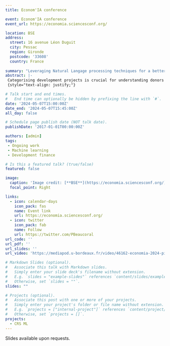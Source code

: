 ```yaml
---
title: Econom'IA conference

event: Econom'IA conference
event_url: https://economia.sciencesconf.org/

location: BSE
address:
  street: 16 avenue Léon Duguit
  city: Pessac
  region: Gironde
  postcode: '33608'
  country: France
  
summary: "Leveraging Natural Langage processing techniques for a better classification of development projects: a case study using OECD CRS dataset."
abstract: |-
 Categorising development projects is crucial for understanding donors' aid strategies, recipients' priorities, and on-the-ground actions. While the OECD CRS provides a rich source of information on development strategies, it falls short in informing project categories due to its reporting process based on self-declared main objectives. This research employs an innovative approach that combines Machine Learning (ML) techniques, specifically Natural Language Processing (NLP), to categorise development projects based on their narrative descriptions. The study utilises the Organisation for Economic Co-operation and Development's (OECD) Creditor Reporting System (CRS) dataset, which provides a rich source of project narratives from diverse sectors (approx. 5.5 million projects). 
 {style="text-align: justify;"}

# Talk start and end times.
#   End time can optionally be hidden by prefixing the line with `#`.
date: '2024-05-07T15:00:00Z'
date_end: '2024-05-07T15:45:00Z'
all_day: false

# Schedule page publish date (NOT talk date).
publishDate: '2017-01-01T00:00:00Z'

authors: [admin]
tags:
 - Ongoing work 
 - Machine learning
 - Development finance

# Is this a featured talk? (true/false)
featured: false

image:
  caption: 'Image credit: [**BSE**](https://economia.sciencesconf.org/)'
  focal_point: Right

links:
  - icon: calendar-days
    icon_pack: fas
    name: Event link
    url: https://economia.sciencesconf.org/
  - icon: twitter
    icon_pack: fab
    name: Follow
    url: https://twitter.com/PBeaucoral
url_code: ''
url_pdf: ''
url_slides: ''
url_video: 'https://mediapod.u-bordeaux.fr/video/46162-economia-2024-pierre-beaucoral-leveraging-natural-langage-processing-techniques-for-a-better-classification-of-development-projects-a-case-study-using-oecd-crs-dataset/'

# Markdown Slides (optional).
#   Associate this talk with Markdown slides.
#   Simply enter your slide deck's filename without extension.
#   E.g. `slides = "example-slides"` references `content/slides/example-slides.md`.
#   Otherwise, set `slides = ""`.
slides: ""

# Projects (optional).
#   Associate this post with one or more of your projects.
#   Simply enter your project's folder or file name without extension.
#   E.g. `projects = ["internal-project"]` references `content/project/deep-learning/index.md`.
#   Otherwise, set `projects = []`.
projects:
  - CRS ML
---
```


Slides available upon requests.
